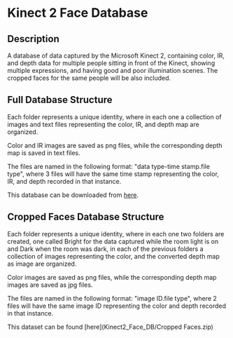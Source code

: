 # Kinect 2 Face Database
## Description
A database of data captured by the Microsoft Kinect 2, containing color, IR, and depth data for multiple people sitting in front of the Kinect, showing multiple expressions, and having good and poor illumination scenes.
The cropped faces for the same people will be also included.
## Full Database Structure
Each folder represents a unique identity, where in each one a collection of images and text files representing the color, IR, and depth map are organized.

Color and IR images are saved as png files, while the corresponding depth map is saved in text files.

The files are named in the following format: "data type-time stamp.file type", where 3 files will have the same time stamp representing the color, IR, and depth recorded in that instance.

This database can be downloaded from [here](https://drive.google.com/open?id=0B5xrN4o5hrWrYnhRQnZySm1tVGM).
## Cropped Faces Database Structure
Each folder represents a unique identity, where in each one two folders are created, one called Bright for the data captured while the room light is on and Dark when the room was dark, in each of the previous folders a collection of images representing the color, and the converted depth map as image are organized.

Color images are saved as png files, while the corresponding depth map images are saved as jpg files.

The files are named in the following format: "image ID.file type", where 2 files will have the same image ID representing the color and depth recorded in that instance.

This dataset can be found [here](Kinect2_Face_DB/Cropped Faces.zip)
